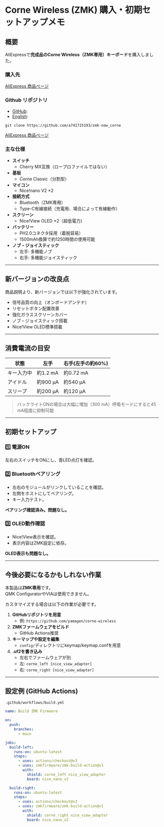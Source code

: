 # Corne Wireless (ZMK) 購入・初期セットアップメモ

## 概要

AliExpressで**完成品のCorne Wireless（ZMK専用）キーボード**を購入しました。

### 購入先

[AliExpress 商品ページ](https://ja.aliexpress.com/item/1005008684172489.html)

### Github リポジトリ

- [GitHub](https://github.com/a741725193/zmk-new_corne):
- [English](https://github.com/a741725193/zmk-new_corne/blob/main/README_EN.md):

```
git clone https://github.com/a741725193/zmk-new_corne
```

[AliExpress 商品ページ](https://ja.aliexpress.com/item/1005008684172489.html)

### 主な仕様

- **スイッチ**
  - Cherry MX互換（ロープロファイルではない）
- **基板**
  - Corne Classic（分割型）
- **マイコン**
  - Nice!nano V2 ×2
- **接続方式**
  - Bluetooth（ZMK専用）
  - Type-C有線接続（充電用、場合によって有線動作）
- **スクリーン**
  - Nice!View OLED ×2（超低電力）
- **バッテリー**
  - PH2.0コネクタ採用（着脱容易）
  - 1500mAh換算で約1250時間の使用可能
- **ノブ・ジョイスティック**
  - 左手: 多機能ノブ
  - 右手: 多機能ジョイスティック

---

## 新バージョンの改良点

商品説明より、新バージョンでは以下が強化されています。

- 信号品質の向上（オンボードアンテナ）
- リセットボタン配置改善
- 強化ガラススクリーンカバー
- ノブ・ジョイスティック搭載
- Nice!View OLED標準搭載

---

## 消費電流の目安

| 状態       | 左手     | 右手(左手の約60%) |
| ---------- | -------- | ----------------- |
| キー入力中 | 約1.2 mA | 約0.72 mA         |
| アイドル   | 約900 µA | 約540 µA          |
| スリープ   | 約200 µA | 約120 µA          |

> バックライトONの場合は大幅に増加（300 mA）呼吸モードにすると45 mA程度に抑制可能

---

## 初期セットアップ

### 1️⃣ 電源ON

左右のスイッチをONにし、青LED点灯を確認。

### 2️⃣ Bluetoothペアリング

- 左右のモジュールがリンクしていることを確認。
- 左側をホストにしてペアリング。
- キー入力テスト。

**ペアリング確認済み。問題なし。**

### 3️⃣ OLED動作確認

- Nice!View表示を確認。
- 表示内容はZMK設定に依存。

**OLED表示も問題なし。**

---

## 今後必要になるかもしれない作業

本製品は**ZMK専用**です。  
QMK ConfiguratorやVIAは使用できません。

カスタマイズする場合は以下の作業が必要です。

1. **GitHubリポジトリを用意**
   - 例: `https://github.com/yamagen/corne-wireless`
2. **ZMKファームウェアをビルド**
   - GitHub Actions推奨
3. **キーマップや設定を編集**
   - `config/`ディレクトリにkeymap/keymap.confを用意
4. **.uf2を書き込み**
   - 左右でファームウェアが別
   - 左: `corne_left [nice_view_adapter]`
   - 右: `corne_right [nice_view_adapter]`

---

## 設定例 (GitHub Actions)

`.github/workflows/build.yml`

```yaml
name: Build ZMK Firmware

on:
  push:
    branches:
      - main

jobs:
  build-left:
    runs-on: ubuntu-latest
    steps:
      - uses: actions/checkout@v3
      - uses: zmkfirmware/zmk-build-action@v1
        with:
          shield: corne_left nice_view_adapter
          board: nice_nano_v2

  build-right:
    runs-on: ubuntu-latest
    steps:
      - uses: actions/checkout@v3
      - uses: zmkfirmware/zmk-build-action@v1
        with:
          shield: corne_right nice_view_adapter
          board: nice_nano_v2
```
